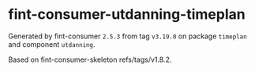 # fint-consumer-utdanning-timeplan

Generated by fint-consumer `2.5.3` from tag `v3.19.0` on package `timeplan` and component `utdanning`.

Based on fint-consumer-skeleton refs/tags/v1.8.2.
